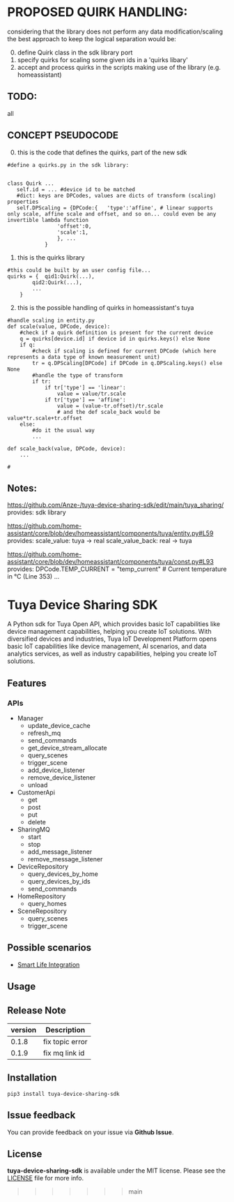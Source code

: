 # PROPOSED QUIRK HANDLING:

considering that the library does not perform any data modification/scaling the best approach to keep the logical separation would be:

0) define Quirk class in the sdk library port
1) specify quirks for scaling some given ids in a 'quirks libary'
2) accept and process quirks in the scripts making use of the library (e.g. homeassistant)

## TODO:

all

## CONCEPT PSEUDOCODE

0) this is the code that defines the quirks, part of the new sdk
```
#define a quirks.py in the sdk library:


class Quirk ...
   self.id = ... #device id to be matched
   #dict: keys are DPCodes, values are dicts of transform (scaling) properties
   self.DPScaling = {DPCode:{	'type':'affine', # linear supports only scale, affine scale and offset, and so on... could even be any invertible lambda function
				'offset':0,
				'scale':1,
				}, ...			
			}

```

1) this is the quirks library
```
#this could be built by an user config file...
quirks = {	qid1:Quirk(...),
		qid2:Quirk(...),
		...
	}
```

2) this is the possible handling of quirks in homeassistant's tuya
```
#handle scaling in entity.py
def scale(value, DPCode, device):
    #check if a quirk definition is present for the current device
    q = quirks[device.id] if device id in quirks.keys() else None
    if q:
        #check if scaling is defined for current DPCode (which here represents a data type of known measurement unit)
        tr = q.DPScaling[DPCode] if DPCode in q.DPScaling.keys() else None
        #handle the type of transform
        if tr:
            if tr['type'] == 'linear':
                value = value/tr.scale
            if tr['type'] == 'affine':
                value = (value-tr.offset)/tr.scale
                # and the def scale_back would be value*tr.scale+tr.offset
    else:
        #do it the usual way
        ...

def scale_back(value, DPCode, device):
    ...

#

```

## Notes:

https://github.com/Anze-/tuya-device-sharing-sdk/edit/main/tuya_sharing/
provides: sdk library

https://github.com/home-assistant/core/blob/dev/homeassistant/components/tuya/entity.py#L59
provides:
  scale_value: tuya -> real
  scale_value_back: real -> tuya

https://github.com/home-assistant/core/blob/dev/homeassistant/components/tuya/const.py#L93
provides:
   DPCode.TEMP_CURRENT =  "temp_current"  # Current temperature in °C  (Line 353)
   ...




# Tuya Device Sharing SDK

A Python sdk for Tuya Open API, which provides basic IoT capabilities like device management capabilities, helping you create IoT solutions. 
With diversified devices and industries, Tuya IoT Development Platform opens basic IoT capabilities like device management, AI scenarios, and data analytics services, as well as industry capabilities, helping you create IoT solutions.

## Features
### APIs

- Manager
  - update_device_cache
  - refresh_mq
  - send_commands
  - get_device_stream_allocate
  - query_scenes
  - trigger_scene
  - add_device_listener
  - remove_device_listener
  - unload
- CustomerApi
	- get
	- post
	- put
	- delete
- SharingMQ
	- start
	- stop
	- add_message_listener
	- remove_message_listener
- DeviceRepository
	- query_devices_by_home
	- query_devices_by_ids
	- send_commands
- HomeRepository
	- query_homes
- SceneRepository
	- query_scenes
	- trigger_scene

## Possible scenarios

- [Smart Life Integration](https://github.com/tuya/tuya-smart-life)

## Usage

## Release Note

| version | Description       |
|---------|-------------------|
| 0.1.8   | fix topic error   |
| 0.1.9   | fix mq link id    |

## Installation

`pip3 install tuya-device-sharing-sdk`

## Issue feedback

You can provide feedback on your issue via **Github Issue**.

## License

**tuya-device-sharing-sdk** is available under the MIT license. Please see the [LICENSE](./LICENSE) file for more info.
>>>>>>> main
